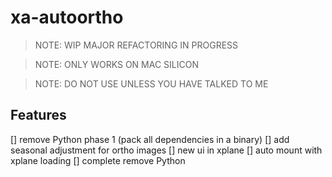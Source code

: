 # xa-autoortho


>NOTE: WIP MAJOR REFACTORING IN PROGRESS

>NOTE: ONLY WORKS ON MAC SILICON

>NOTE: DO NOT USE UNLESS YOU HAVE TALKED TO ME

## Features

[] remove Python phase 1 (pack all dependencies in a binary)
[] add seasonal adjustment for ortho images
[] new ui in xplane
[] auto mount with xplane loading
[] complete remove Python
